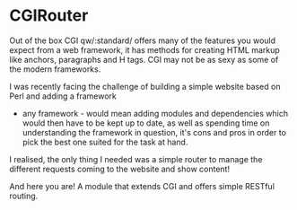 # CGIRouter

Out of the box CGI qw/:standard/ offers many of the features you would expect from a web framework,
it has methods for creating HTML markup like anchors, paragraphs and H tags. CGI may not be as sexy
as some of the modern frameworks.

I was recently facing the challenge of building a simple website based on Perl and adding a framework
 - any framework - would mean adding modules and dependencies which would then have to be kept 
up to date, as well as spending time on understanding the framework in question, it's cons and pros in 
order to pick the best one suited for the task at hand.

I realised, the only thing I needed was a simple router to manage the different requests coming to the
website and show content!

And here you are! A module that extends CGI and offers simple RESTful routing.